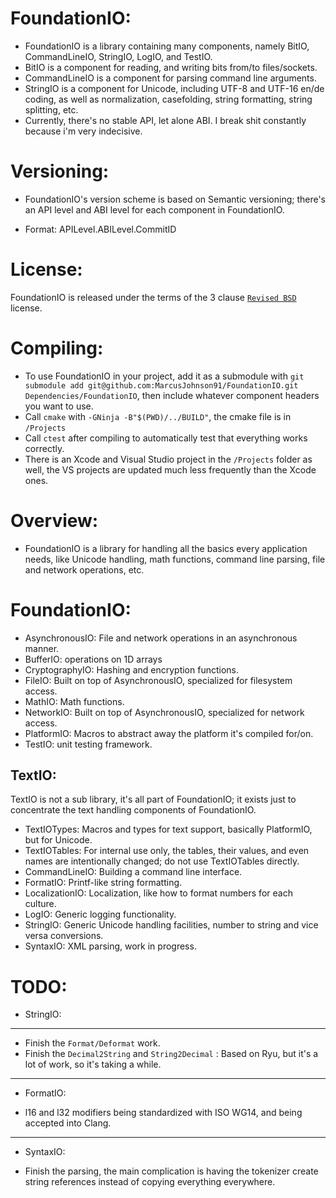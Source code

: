 # FoundationIO:
- FoundationIO is a library containing many components, namely BitIO, CommandLineIO, StringIO, LogIO, and TestIO.
- BitIO is a component for reading, and writing bits from/to files/sockets.
- CommandLineIO is a component for parsing command line arguments.
- StringIO is a component for Unicode, including UTF-8 and UTF-16 en/de coding, as well as normalization, casefolding, string formatting, string splitting, etc.
- Currently, there's no stable API, let alone ABI. I break shit constantly because i'm very indecisive.

# Versioning:
- FoundationIO's version scheme is based on Semantic versioning; there's an API level and ABI level for each component in FoundationIO.
* Format: APILevel.ABILevel.CommitID

# License:
FoundationIO is released under the terms of the 3 clause [`Revised BSD`](https://tldrlegal.com/license/bsd-3-clause-license-%28revised%29) license.

# Compiling:
* To use FoundationIO in your project, add it as a submodule with `git submodule add git@github.com:MarcusJohnson91/FoundationIO.git Dependencies/FoundationIO`, then include whatever component headers you want to use.
* Call `cmake` with `-GNinja -B"$(PWD)/../BUILD"`, the cmake file is in `/Projects`
* Call `ctest` after compiling to automatically test that everything works correctly.
* There is an Xcode and Visual Studio project in the `/Projects` folder as well, the VS projects are updated much less frequently than the Xcode ones.

# Overview:
* FoundationIO is a library for handling all the basics every application needs, like Unicode handling, math functions, command line parsing, file and network operations, etc.

# FoundationIO:
* AsynchronousIO: File and network operations in an asynchronous manner.
* BufferIO: operations on 1D arrays
* CryptographyIO: Hashing and encryption functions.
* FileIO: Built on top of AsynchronousIO, specialized for filesystem access.
* MathIO: Math functions.
* NetworkIO: Built on top of AsynchronousIO, specialized for network access.
* PlatformIO: Macros to abstract away the platform it's compiled for/on.
* TestIO: unit testing framework.

TextIO:
--------
TextIO is not a sub library, it's all part of FoundationIO; it exists just to concentrate the text handling components of FoundationIO.

* TextIOTypes: Macros and types for text support, basically PlatformIO, but for Unicode.
* TextIOTables: For internal use only, the tables, their values, and even names are intentionally changed; do not use TextIOTables directly.
* CommandLineIO: Building a command line interface.
* FormatIO: Printf-like string formatting.
* LocalizationIO: Localization, like how to format numbers for each culture.
* LogIO: Generic logging functionality.
* StringIO: Generic Unicode handling facilities, number to string and vice versa conversions.
* SyntaxIO: XML parsing, work in progress.

# TODO:
* StringIO:
----
- Finish the `Format/Deformat` work.
- Finish the `Decimal2String` and `String2Decimal` :  Based on Ryu, but it's a lot of work, so it's taking a while.
----
* FormatIO:
- l16 and l32 modifiers being standardized with ISO WG14, and being accepted into Clang.
----
* SyntaxIO:
- Finish the parsing, the main complication is having the tokenizer create string references instead of copying everything everywhere.
